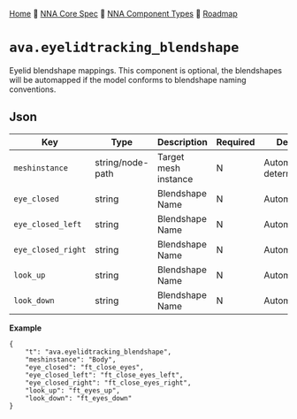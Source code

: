 [Home](../../readme.md) 🔶 [NNA Core Spec](../../nna_spec.md) 🔶 [NNA Component Types](../../nna_component_types.md) 🔶 [Roadmap](../../roadmap.md)

# `ava.eyelidtracking_blendshape`
Eyelid blendshape mappings.
This component is optional, the blendshapes will be automapped if the model conforms to blendshape naming conventions.

## Json
| Key | Type | Description | Required | Default |
| --- | --- | --- | --- | --- |
| `meshinstance` | string/node-path | Target mesh instance | N | Automatically determined |
| `eye_closed` | string | Blendshape Name | N | Automapped |
| `eye_closed_left` | string | Blendshape Name | N | Automapped |
| `eye_closed_right` | string | Blendshape Name | N | Automapped |
| `look_up` | string | Blendshape Name | N | Automapped |
| `look_down` | string | Blendshape Name | N | Automapped |

**Example**
```
{
	"t": "ava.eyelidtracking_blendshape",
	"meshinstance": "Body",
	"eye_closed": "ft_close_eyes",
	"eye_closed_left": "ft_close_eyes_left",
	"eye_closed_right": "ft_close_eyes_right",
	"look_up": "ft_eyes_up",
	"look_down": "ft_eyes_down"
}
```
